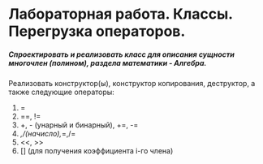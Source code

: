 # Лабораторная работа. Классы. Перегрузка операторов.

##### Спроектировать и реализовать класс для описания сущности многочлен (полином), раздела математики - Алгебра.

Реализовать конструктор(ы), конструктор копирования, деструктор, а также следующие операторы:
1. =
2. ==, !=
3. +, - (унарный и бинарный), +=, -=
4. *,/(начисло),*=,/=
5. <<, >>
6. [] (для получения коэффициента i-го члена)
